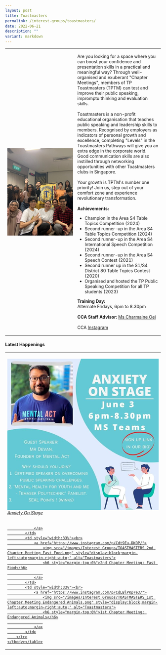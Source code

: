 ```yaml
---
layout: post
title: Toastmasters
permalink: /interest-groups/toastmasters/
date: 2022-06-21
description: ""
variant: markdown
---
```

<div>
    <table>
        <tbody><tr>
            <td style="width:45%"><img src="/images/Interest Groups/Toastmasters.png" style="display:block;margin-left:auto;margin-right:auto;" alt="Toastmasters"></td>
            <td>
                <p>
                    Are you looking for a space where you can boost your confidence and presentation skills in a practical and meaningful way? Through well-organised and exuberant "Chapter Meetings", members of TP Toastmasters (TPTM) can test and improve their public speaking, impromptu thinking and evaluation skills.<br><br>
                    Toastmasters is a non-profit educational organisation that teaches public speaking and leadership skills to members. Recognised by employers as indicators of personal growth and excellence, completing "Levels" in the Toastmasters Pathways will give you an extra edge in the corporate world. Good communication skills are also instilled through networking opportunities with other Toastmasters clubs in Singapore.<br>
                    <br>
                    Your growth is TPTM's number one priority! Join us, step out of your comfort zone and experience revolutionary transformation.<br><br>
                    <b>Achievements:</b><br>
                    </p><ul>
                    <li>Champion in the Area S4 Table Topics Competition (2024) </li>
                    <li>Second runner-up in the Area S4 Table Topics Competition (2024)</li>
							  <li>Second runner-up in the Area S4 International Speech Competition (2024)</li>
								  <li>Second runner-up in the Area S4 Speech Contest (2021)</li>
									  <li>Second runner up in the S1/S4 District 80 Table Topics Contest (2020)</li>
							  <li>Organised and hosted the TP Public Speaking Competition for all TP students (2023)</li>
                    </ul>
                <p></p>
                <p>
                    <b>Training Day:</b><br>
                    Alternate Fridays, 6pm to 8.30pm<br>
                    <br>
                    <b>CCA Staff Advisor:</b> <a href="mailto:Charmaine_OEI@TP.EDU.SG">Ms Charmaine Oei</a><br>
                    <br>
                    CCA <a href="https://www.instagram.com/tptoastmasters">Instagram</a>
                </p>
            </td>
        </tr>
    </tbody></table>
</div>

#### Latest Happenings

<div>
    <table>
        <tbody><tr>
            <td style="width:33%"><br>
                <a href="https://www.instagram.com/p/CeIYkPNpXEO/">
                    <img src="/images/Interest Groups/TOASTMASTERS_Anxiety On Stage.png" style="display:block;margin-left:auto;margin-right:auto;" alt="Toastmasters">
                    <h6 style="margin-top:0%">Anxiety On Stage</h6>
                    
                </a>
            </td>
            <td style="width:33%"><br>
                <a href="https://www.instagram.com/p/Cdt9Eu-DKOP/">
                    <img src="/images/Interest Groups/TOASTMASTERS_2nd Chapter Meeting Fast Food.png" style="display:block;margin-left:auto;margin-right:auto;" alt="Toastmasters">
                    <h6 style="margin-top:0%">2nd Chapter Meeting: Fast Food</h6>
                    
                </a>
            </td>
            <td style="width:33%"><br>
                <a href="https://www.instagram.com/p/CdLBlPKp7e3/">
                    <img src="/images/Interest Groups/TOASTMASTERS_1st Chapter Meeting Endangered Animals.png" style="display:block;margin-left:auto;margin-right:auto;" alt="Toastmasters">
                    <h6 style="margin-top:0%">1st Chapter Meeting: Endangered Animals</h6>
                    
                </a>
            </td>
        </tr>
    </tbody></table>
</div>